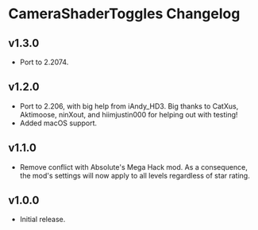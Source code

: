 # CameraShaderToggles Changelog
## v1.3.0
- Port to 2.2074.
## v1.2.0
- Port to 2.206, with big help from iAndy_HD3. Big thanks to CatXus, Aktimoose, ninXout, and hiimjustin000 for helping out with testing!
- Added macOS support.
## v1.1.0
- Remove conflict with Absolute's Mega Hack mod. As a consequence, the mod's settings will now apply to all levels regardless of star rating.
## v1.0.0
- Initial release.